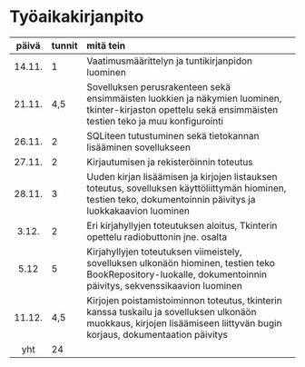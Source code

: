 # Työaikakirjanpito

| päivä  | tunnit | mitä tein  |
| :----: |:-----| :-----|
| 14.11. | 1    | Vaatimusmäärittelyn ja tuntikirjanpidon luominen |
| 21.11. | 4,5  | Sovelluksen perusrakenteen sekä ensimmäisten luokkien ja näkymien luominen, tkinter-kirjaston opettelu sekä ensimmäisten testien teko ja muu konfigurointi |
| 26.11. | 2    | SQLiteen tutustuminen sekä tietokannan lisääminen sovellukseen |
| 27.11. | 2    | Kirjautumisen ja rekisteröinnin toteutus |
| 28.11. | 3    | Uuden kirjan lisäämisen ja kirjojen listauksen toteutus, sovelluksen käyttöliittymän hiominen, testien teko, dokumentoinnin päivitys ja luokkakaavion luominen |
| 3.12.  | 2    | Eri kirjahyllyjen toteutuksen aloitus, Tkinterin opettelu radiobuttonin jne. osalta |
| 5.12   | 5    | Kirjahyllyjen toteutuksen viimeistely, sovelluksen ulkonäön hiominen, testien teko BookRepository-luokalle, dokumentoinnin päivitys, sekvenssikaavion luominen| 
| 11.12. | 4,5  | Kirjojen poistamistoiminnon toteutus, tkinterin kanssa tuskailu ja sovelluksen ulkonäön muokkaus, kirjojen lisäämiseen liittyvän bugin korjaus, dokumentaation päivitys |
| yht    | 24   | | 

